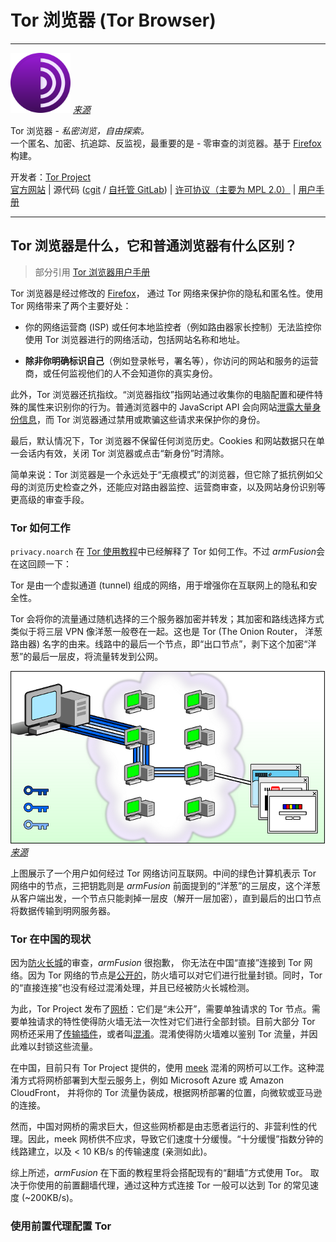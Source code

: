 # Tor 浏览器 (Tor Browser)

---

<img src="images/logo.svg" height=96> [*来源*](https://gitweb.torproject.org/tor-browser.git/tree/browser/branding/official/firefox.svg?h=tor-browser-78.5.0esr-10.5-1)

Tor 浏览器 - *私密浏览，自由探索。*  
一个匿名、加密、抗追踪、反监视，最重要的是 - 零审查的浏览器。基于 [Firefox](https://www.mozilla.org/en-US/firefox/new/) 构建。

开发者：[Tor Project](https://www.torproject.org/zh-CN/about/people/)  
[官方网站](https://www.torproject.org/zh-CN/) | 源代码 ([cgit](https://gitweb.torproject.org/tor-browser.git/) / [自托管 GitLab](https://gitlab.torproject.org/tpo/applications/tor-browser)) | [许可协议（主要为 MPL 2.0）](https://www.mozilla.org/en-US/MPL/2.0/) | [用户手册](https://tb-manual.torproject.org/zh-CN/)

---

## Tor 浏览器是什么，它和普通浏览器有什么区别？

> 部分引用 [Tor 浏览器用户手册](https://tb-manual.torproject.org/zh-CN/about/)

Tor 浏览器是经过修改的 [Firefox](https://www.mozilla.org/zh-CN/firefox/new/)， 通过 Tor 网络来保护你的隐私和匿名性。使用 Tor 网络带来了两个主要好处：

- 你的网络运营商 (ISP) 或任何本地监控者（例如路由器家长控制）无法监控你使用 Tor 浏览器进行的网络活动，包括网站名称和地址。

- **除非你明确标识自己**（例如登录帐号，署名等），你访问的网站和服务的运营商，或任何监视他们的人不会知道你的真实身份。

此外，Tor 浏览器还抗指纹。“浏览器指纹”指网站通过收集你的电脑配置和硬件特殊的属性来识别你的行为。普通浏览器中的 JavaScript API 会向网站[泄露大量身份信息](https://browserleaks.com/)，而 Tor 浏览器通过禁用或欺骗这些请求来保护你的身份。

最后，默认情况下，Tor 浏览器不保留任何浏览历史。Cookies 和网站数据只在单一会话内有效，关闭 Tor 浏览器或点击“新身份”时清除。

简单来说：Tor 浏览器是一个永远处于“无痕模式”的浏览器，但它除了抵抗例如父母的浏览历史检查之外，还能应对路由器监控、运营商审查，以及网站身份识别等更高级的审查手段。

### Tor 如何工作

`privacy.noarch` 在 [Tor 使用教程]()中已经解释了 Tor 如何工作。不过 *armFusion*会在这回顾一下：

Tor 是由一个虚拟通道 (tunnel) 组成的网络，用于增强你在互联网上的隐私和安全性。

Tor 会将你的流量通过随机选择的三个服务器加密并转发；其加密和路线选择方式类似于将三层 VPN 像洋葱一般卷在一起。这也是 Tor (The Onion Router， 洋葱路由器) 名字的由来。线路中的最后一个节点，即“出口节点”，剥下这个加密“洋葱”的最后一层皮，将流量转发到公网。

![](images/how-tor-works.webp) [*来源*](https://tb-manual.torproject.org/about/)

上图展示了一个用户如何经过 Tor 网络访问互联网。中间的绿色计算机表示 Tor 网络中的节点，三把钥匙则是 *armFusion* 前面提到的“洋葱”的三层皮，这个洋葱从客户端出发，一个节点只能剥掉一层皮（解开一层加密），直到最后的出口节点将数据传输到明网服务器。

### Tor 在中国的现状

因为[防火长城](https://zh.wikipedia.org/wiki/防火长城)的审查，*armFusion* 很抱歉， 你无法在中国“直接”连接到 Tor 网络。因为 Tor 网络的节点是[公开的](https://metrics.torproject.org/rs.html)，防火墙可以对它们进行批量封锁。同时，Tor 的“直接连接”也没有经过混淆处理，并且已经被防火长城检测。

为此，Tor Project 发布了[网桥](https://tb-manual.torproject.org/zh-CN/bridges/)：它们是“未公开”，需要单独请求的 Tor 节点。需要单独请求的特性使得防火墙无法一次性对它们进行全部封锁。目前大部分 Tor 网桥还采用了[传输插件](https://2019.www.torproject.org/docs/pluggable-transports.html.en)，或者叫[混淆](https://en.wikipedia.org/wiki/Obfuscation_(software))。混淆使得防火墙难以鉴别 Tor 流量，并因此难以封锁这些流量。

在中国，目前只有 Tor Project 提供的，使用 [meek](https://trac.torproject.org/projects/tor/wiki/doc/meek) 混淆的网桥可以工作。这种混淆方式将网桥部署到大型云服务上，例如 Microsoft Azure 或 Amazon CloudFront， 并将你的 Tor 流量伪装成，根据网桥部署的位置，向微软或亚马逊的连接。

然而，中国对网桥的需求巨大，但这些网桥都是由志愿者运行的、非营利性的代理。因此，meek 网桥供不应求，导致它们速度十分缓慢。“十分缓慢”指数分钟的线路建立，以及 < 10 KB/s 的传输速度 (亲测如此)。

综上所述，*armFusion* 在下面的教程里将会搭配现有的“翻墙”方式使用 Tor。 取决于你使用的前置翻墙代理，通过这种方式连接 Tor 一般可以达到 Tor 的常见速度 (~200KB/s)。

### 使用前置代理配置 Tor

